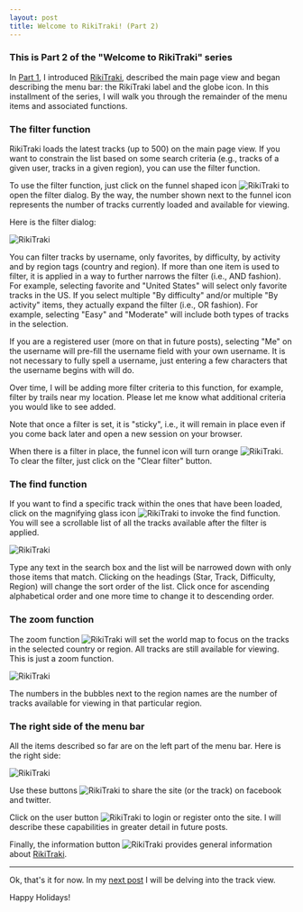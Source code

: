 ```yaml
---
layout: post
title: Welcome to RikiTraki! (Part 2)
---
```


### This is Part 2 of the "Welcome to RikiTraki" series
In [Part 1]({{site.baseurl}}/Rikitraki-intro-1), I introduced [RikiTraki](https://www.rikitraki.com), described the main page view and began describing the menu bar: the RikiTraki label and the globe icon. In this installment of the series, I will walk you through the remainder of the menu items and associated functions.

### The filter function
RikiTraki loads the latest tracks (up to 500) on the main page view. If you want to constrain the list based on some search criteria (e.g., tracks of a given user, tracks in a given region), you can use the filter function.

To use the filter function, just click on the funnel shaped icon ![RikiTraki]({{site.baseurl}}/images/posts/2015-12-23/rikitraki_main_8.png) to open the filter dialog. By the way, the number shown next to the funnel icon represents the number of tracks currently loaded and available for viewing.

Here is the filter dialog:

![RikiTraki]({{site.baseurl}}/images/posts/2015-12-23/rikitraki_main_9.png)

You can filter tracks by username, only favorites, by difficulty, by activity and by region tags (country and region). If more than one item is used to filter, it is applied in a way to further narrows the filter (i.e., AND fashion). For example, selecting favorite and "United States" will select only favorite tracks in the US. If you select multiple "By difficulty" and/or multiple "By activity" items, they actually expand the filter (i.e., OR fashion). For example, selecting "Easy" and "Moderate" will include both types of tracks in the selection.

If you are a registered user (more on that in future posts), selecting "Me" on the username will pre-fill the username field with your own username. It is not necessary to fully spell a username, just entering a few characters that the username begins with will do.

Over time, I will be adding more filter criteria to this function, for example, filter by trails near my location. Please let me know what additional criteria you would like to see added.

Note that once a filter is set, it is "sticky", i.e., it will remain in place even if you come back later and open a new session on your browser.

When there is a filter in place, the funnel icon will turn orange ![RikiTraki]({{site.baseurl}}/images/posts/2015-12-23/rikitraki_main_10.png). To clear the filter, just click on the "Clear filter" button.

### The find function

If you want to find a specific track within the ones that have been loaded, click on the magnifying glass icon ![RikiTraki]({{site.baseurl}}/images/posts/2015-12-23/rikitraki_main_11.png) to invoke the find function. You will see a scrollable list of all the tracks available after the filter is applied.

![RikiTraki]({{site.baseurl}}/images/posts/2015-12-23/rikitraki_main_12.png)

Type any text in the search box and the list will be narrowed down with only those items that match. Clicking on the headings (Star, Track, Difficulty, Region) will change the sort order of the list. Click once for ascending alphabetical order and one more time to change it to descending order.

### The zoom function

The zoom function ![RikiTraki]({{site.baseurl}}/images/posts/2015-12-23/rikitraki_main_13.png) will set the world map to focus on the tracks in the selected country or region. All tracks are still available for viewing. This is just a zoom function.

![RikiTraki]({{site.baseurl}}/images/posts/2015-12-23/rikitraki_main_14.png)

The numbers in the bubbles next to the region names are the number of tracks available for viewing in that particular region.

### The right side of the menu bar

All the items described so far are on the left part of the menu bar. Here is the right side:

![RikiTraki]({{site.baseurl}}/images/posts/2015-12-23/rikitraki_main_15.png)

Use these buttons ![RikiTraki]({{site.baseurl}}/images/posts/2015-12-23/rikitraki_main_16.png) to share the site (or the track) on facebook and twitter.

Click on the user button ![RikiTraki]({{site.baseurl}}/images/posts/2015-12-23/rikitraki_main_17.png) to login or register onto the site. I will describe these capabilities in greater detail in future posts.

Finally, the information button ![RikiTraki]({{site.baseurl}}/images/posts/2015-12-23/rikitraki_main_18.png) provides general information about [RikiTraki](https://www.rikitraki.com).

---

Ok, that's it for now. In my [next post]({{site.baseurl}}/Rikitraki-intro-3) I will be delving into the track view.

Happy Holidays!

